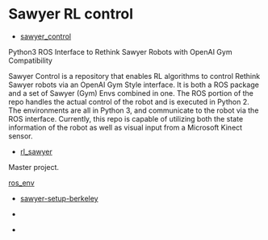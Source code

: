 # Sawyer RL control

- [sawyer_control](https://github.com/mdalal2020/sawyer_control)

Python3 ROS Interface to Rethink Sawyer Robots with OpenAI Gym Compatibility

Sawyer Control is a repository that enables RL algorithms to control Rethink Sawyer robots via an OpenAI Gym Style interface. It is both a ROS package and a set of Sawyer (Gym) Envs combined in one. The ROS portion of the repo handles the actual control of the robot and is executed in Python 2. The environments are all in Python 3, and communicate to the robot via the ROS interface. Currently, this repo is capable of utilizing both the state information of the robot as well as visual input from a Microsoft Kinect sensor.


- [rl_sawyer](https://srikanth-kilaru.github.io/projects/2018/final-proj-RL)

Master project. 

[ros_env](https://github.com/wangcongrobot/rl-projects/blob/master/actor-critic/ros_env.py)

- [sawyer-setup-berkeley](https://docs.google.com/document/d/1JBKPye4ABGBVQqj6RPL5yw3IKBhpO4FJIZoLzzP0d5Q/edit)

- []()

- []()

